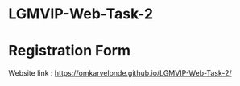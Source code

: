 # LGMVIP-Web-Task-2
<h1>Registration Form</h1>

Website link : https://omkarvelonde.github.io/LGMVIP-Web-Task-2/

